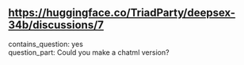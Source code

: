 ## https://huggingface.co/TriadParty/deepsex-34b/discussions/7

contains_question: yes  
question_part: Could you make a chatml version?